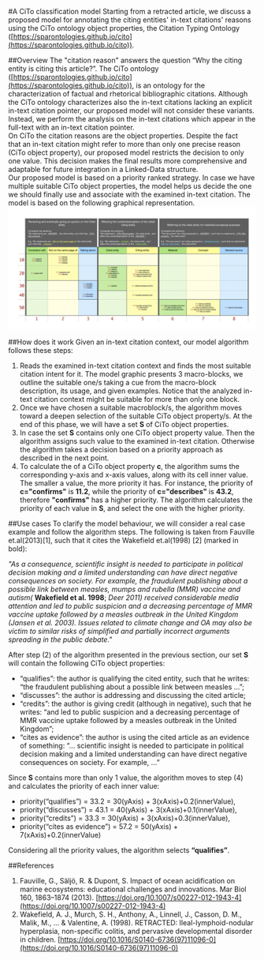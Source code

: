 #A CiTo classification model
Starting from a retracted article, we discuss a proposed model for annotating the citing entities' in-text citations' reasons using the CiTo ontology object properties, the Citation Typing Ontology ([https://sparontologies.github.io/cito](https://sparontologies.github.io/cito)).

##Overview
The "citation reason" answers the question “Why the citing entity is citing this article?”. The CiTo ontology ([https://sparontologies.github.io/cito](https://sparontologies.github.io/cito)), is an ontology for the characterization of factual and rhetorical bibliographic citations. Although the CiTo ontology characterizes also the in-text citations lacking an explicit in-text citation pointer, our proposed model will not consider these variants. Instead, we perform the analysis on the in-text citations which appear in the full-text with an in-text citation pointer.  
On CiTo the citation reasons are the object properties. Despite the fact that an in-text citation might refer to more than only one precise reason (CiTo object property), our proposed model restricts the decision to only one value. This decision makes the final results more comprehensive and adaptable for future integration in a Linked-Data structure.   
Our proposed model is based on a priority ranked strategy. In case we have multiple suitable CiTo object properties, the model helps us decide the one we should finally use and associate with the examined in-text citation. The model is based on the following graphical representation.  
![](../img/intent_model.png)

##How does it work
Given an in-text citation context, our model algorithm follows these steps:

1. Reads the examined in-text citation context and finds the most suitable citation intent for it. The model graphic presents 3 macro-blocks, we outline the suitable one/s taking a cue from the macro-block description, its usage, and given examples. Notice that the analyzed in-text citation context might be suitable for more than only one block.
2. Once we have chosen a suitable macroblock/s, the algorithm moves toward a deepen selection of the suitable CiTo object property/s. At the end of this phase, we will have a set **S** of CiTo object properties.  
3. In case the set **S** contains only one CiTo object property value. Then the algorithm assigns such value to the examined in-text citation. Otherwise the algorithm takes a decision based on a priority approach as described in the next point. 
4. To calculate the of a CiTo object property **c**, the algorithm sums the corresponding y-axis and x-axis values, along with its cell inner value. The smaller a value, the more priority it has. For instance, the priority of **c="confirms"** is **11.2**, while the priority of **c="describes"** is **43.2**, therefore **"confirms"** has a higher priority. The algorithm calculates the priority of each value in **S**, and select the one with the higher priority.  

##Use cases
To clarify the model behaviour, we will consider a real case example and follow the algorithm steps. The following is taken from Fauville et.al(2013)[1], such that it cites the Wakefield et.al(1998) \[2\] (marked in bold):
  
*\"As a consequence, scientific insight is needed to participate in political decision making and a limited understanding can have direct negative consequences on society. For example, the fraudulent publishing about a possible link between measles, mumps and rubella (MMR) vaccine and autism(* **Wakefield et al. 1998**; *Deer 2011) received considerable media attention and led to public suspicion and a decreasing percentage of MMR vaccine uptake followed by a measles outbreak in the United Kingdom (Jansen et al. 2003). Issues related to climate change and OA may also be victim to similar risks of simplified and partially incorrect arguments spreading in the public debate.\"*

After step (2) of the algorithm presented in the previous section, our set **S** will contain the following CiTo object properties:

* “qualifies”: the author is qualifying the cited entity, such that he writes: “the fraudulent publishing about a possible link between measles ...”; 
* “discusses”: the author is addressing and discussing the cited article;
* “credits”: the author is giving credit (although in negative), such that he writes: “and led to public suspicion and a decreasing percentage of MMR vaccine uptake followed by a measles outbreak in the United Kingdom”;
* “cites as evidence”: the author is using the cited article as an evidence of something: “... scientific insight is needed to participate in political decision making and a limited understanding can have direct negative consequences on society. For example, ...”
   
Since **S** contains more than only 1 value, the algorithm moves to step (4) and calculates the priority of each inner value:

* priority(“qualifies”) = 33.2 = 30(yAxis) + 3(xAxis)+0.2(innerValue),
* priority(“discusses”) = 43.1 = 40(yAxis) + 3(xAxis)+0.1(innerValue),
* priority(“credits”) = 33.3 = 30(yAxis) + 3(xAxis)+0.3(innerValue),
* priority(“cites as evidence”) = 57.2 = 50(yAxis) + 7(xAxis)+0.2(innerValue)

Considering all the priority values, the algorithm selects **“qualifies”**. 
 

##References 
1. Fauville, G., Säljö, R. & Dupont, S. Impact of ocean acidification on marine ecosystems: educational challenges and innovations. Mar Biol 160, 1863–1874 (2013). [https://doi.org/10.1007/s00227-012-1943-4](https://doi.org/10.1007/s00227-012-1943-4)
2. Wakefield, A. J., Murch, S. H., Anthony, A., Linnell, J., Casson, D. M., Malik, M., ... & Valentine, A. (1998). RETRACTED: Ileal-lymphoid-nodular hyperplasia, non-specific colitis, and pervasive developmental disorder in children. [https://doi.org/10.1016/S0140-6736(97)11096-0](https://doi.org/10.1016/S0140-6736(97)11096-0)